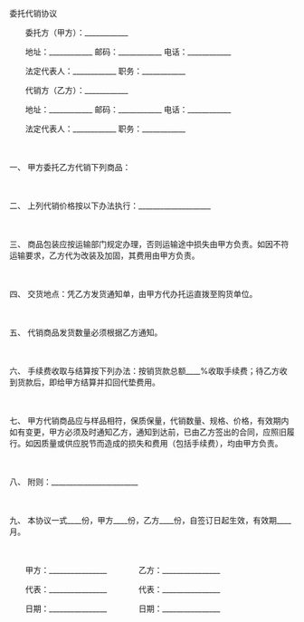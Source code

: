 



委托代销协议



 

　　委托方（甲方）：____________　　

　　地址：____________ 邮码：____________ 电话：____________　　

　　法定代表人：____________ 职务：____________　　

　　代销方（乙方）：____________　　

　　地址：____________ 邮码：____________ 电话：____________　　

　　法定代表人：____________ 职务：____________

　　

一、
甲方委托乙方代销下列商品：

　　

二、
上列代销价格按以下办法执行：____________________

　　

三、
商品包装应按运输部门规定办理，否则运输途中损失由甲方负责。如因不符运输要求，乙方代为改装及加固，其费用由甲方负责。

　　

四、
交货地点：凭乙方发货通知单，由甲方代办托运直拨至购货单位。

　　

五、
代销商品发货数量必须根据乙方通知。

　　

六、
手续费收取与结算按下列办法：按销货款总额____%收取手续费；待乙方收到货款后，即给甲方结算并扣回代垫费用。

　　

七、
甲方代销商品应与样品相符，保质保量，代销数量、规格、价格，有效期内如有变更，甲方必须及时通知乙方，通知到达前，已由乙方签出的合同，应照旧履行。如因质量或供应脱节而造成的损失和费用（包括手续费），均由甲方负责。

　　

八、
附则：________________________

　　

九、
本协议一式____份，甲方____份，乙方____份，自签订日起生效，有效期____月。　　

　　

　　甲方：________________　　　　乙方：________________　　

　　代表：________________　　　　代表：________________　　

　　日期：________________　　　　日期：________________